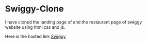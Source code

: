# Swiggy-Clone

I have cloned the landing page of and the restaurant page of swiggy website using html css and js.

Here is the hosted link [Swiggy](https://swiggy-clone-pranav.netlify.app/)
